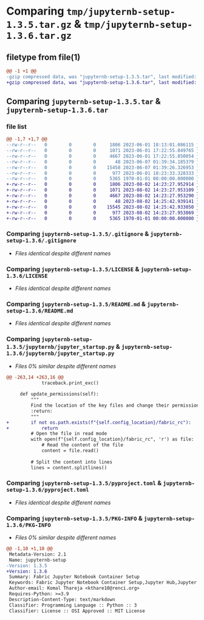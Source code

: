 # Comparing `tmp/jupyternb-setup-1.3.5.tar.gz` & `tmp/jupyternb-setup-1.3.6.tar.gz`

## filetype from file(1)

```diff
@@ -1 +1 @@
-gzip compressed data, was "jupyternb-setup-1.3.5.tar", last modified: Wed Jun  7 01:47:51 2023, max compression
+gzip compressed data, was "jupyternb-setup-1.3.6.tar", last modified: Wed Aug  2 14:25:56 2023, max compression
```

## Comparing `jupyternb-setup-1.3.5.tar` & `jupyternb-setup-1.3.6.tar`

### file list

```diff
@@ -1,7 +1,7 @@
--rw-r--r--   0        0        0     1806 2023-06-01 18:13:01.086115 jupyternb-setup-1.3.5/.gitignore
--rw-r--r--   0        0        0     1071 2023-06-01 17:22:55.849765 jupyternb-setup-1.3.5/LICENSE
--rw-r--r--   0        0        0     4667 2023-06-01 17:22:55.850054 jupyternb-setup-1.3.5/README.md
--rw-r--r--   0        0        0       48 2023-06-07 01:39:34.185379 jupyternb-setup-1.3.5/jupyternb/__init__.py
--rw-r--r--   0        0        0    15458 2023-06-07 01:39:26.326953 jupyternb-setup-1.3.5/jupyternb/jupyter_startup.py
--rw-r--r--   0        0        0      977 2023-06-01 18:23:33.328333 jupyternb-setup-1.3.5/pyproject.toml
--rw-r--r--   0        0        0     5365 1970-01-01 00:00:00.000000 jupyternb-setup-1.3.5/PKG-INFO
+-rw-r--r--   0        0        0     1806 2023-08-02 14:23:27.952914 jupyternb-setup-1.3.6/.gitignore
+-rw-r--r--   0        0        0     1071 2023-08-02 14:23:27.953109 jupyternb-setup-1.3.6/LICENSE
+-rw-r--r--   0        0        0     4667 2023-08-02 14:23:27.953290 jupyternb-setup-1.3.6/README.md
+-rw-r--r--   0        0        0       48 2023-08-02 14:25:42.939141 jupyternb-setup-1.3.6/jupyternb/__init__.py
+-rw-r--r--   0        0        0    15545 2023-08-02 14:25:42.933050 jupyternb-setup-1.3.6/jupyternb/jupyter_startup.py
+-rw-r--r--   0        0        0      977 2023-08-02 14:23:27.953869 jupyternb-setup-1.3.6/pyproject.toml
+-rw-r--r--   0        0        0     5365 1970-01-01 00:00:00.000000 jupyternb-setup-1.3.6/PKG-INFO
```

### Comparing `jupyternb-setup-1.3.5/.gitignore` & `jupyternb-setup-1.3.6/.gitignore`

 * *Files identical despite different names*

### Comparing `jupyternb-setup-1.3.5/LICENSE` & `jupyternb-setup-1.3.6/LICENSE`

 * *Files identical despite different names*

### Comparing `jupyternb-setup-1.3.5/README.md` & `jupyternb-setup-1.3.6/README.md`

 * *Files identical despite different names*

### Comparing `jupyternb-setup-1.3.5/jupyternb/jupyter_startup.py` & `jupyternb-setup-1.3.6/jupyternb/jupyter_startup.py`

 * *Files 0% similar despite different names*

```diff
@@ -263,14 +263,16 @@
             traceback.print_exc()
 
     def update_permissions(self):
         """
         Find the location of the key files and change their permission
         :return:
         """
+        if not os.path.exists(f"{self.config_location}/fabric_rc"):
+            return
         # Open the file in read mode
         with open(f"{self.config_location}/fabric_rc", 'r') as file:
             # Read the content of the file
             content = file.read()
 
         # Split the content into lines
         lines = content.splitlines()
```

### Comparing `jupyternb-setup-1.3.5/pyproject.toml` & `jupyternb-setup-1.3.6/pyproject.toml`

 * *Files identical despite different names*

### Comparing `jupyternb-setup-1.3.5/PKG-INFO` & `jupyternb-setup-1.3.6/PKG-INFO`

 * *Files 0% similar despite different names*

```diff
@@ -1,10 +1,10 @@
 Metadata-Version: 2.1
 Name: jupyternb-setup
-Version: 1.3.5
+Version: 1.3.6
 Summary: Fabric Jupyter Notebook Container Setup
 Keywords: Fabric Jupyter Notebook Container Setup,Jupyter Hub,Jupyter Notebook
 Author-email: Komal Thareja <kthare10@renci.org>
 Requires-Python: >=3.9
 Description-Content-Type: text/markdown
 Classifier: Programming Language :: Python :: 3
 Classifier: License :: OSI Approved :: MIT License
```

